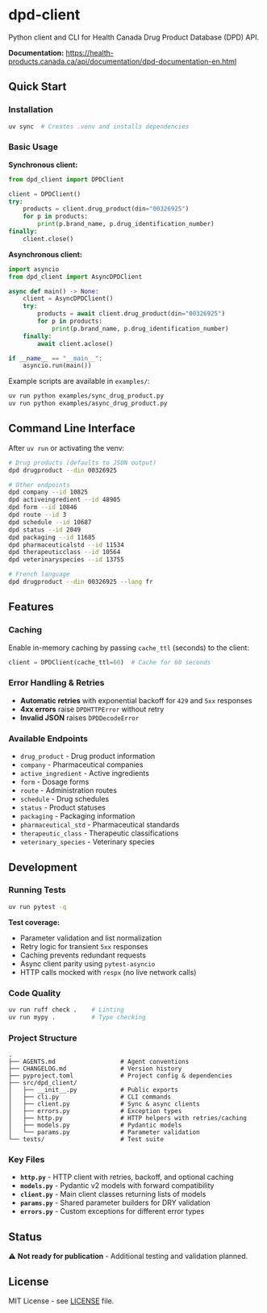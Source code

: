 # dpd-client

Python client and CLI for Health Canada Drug Product Database (DPD) API.

**Documentation:** https://health-products.canada.ca/api/documentation/dpd-documentation-en.html

## Quick Start

### Installation

```bash
uv sync  # Creates .venv and installs dependencies
```

### Basic Usage

**Synchronous client:**

```python
from dpd_client import DPDClient

client = DPDClient()
try:
    products = client.drug_product(din="00326925")
    for p in products:
        print(p.brand_name, p.drug_identification_number)
finally:
    client.close()
```

**Asynchronous client:**

```python
import asyncio
from dpd_client import AsyncDPDClient

async def main() -> None:
    client = AsyncDPDClient()
    try:
        products = await client.drug_product(din="00326925")
        for p in products:
            print(p.brand_name, p.drug_identification_number)
    finally:
        await client.aclose()

if __name__ == "__main__":
    asyncio.run(main())
```

Example scripts are available in `examples/`:

```bash
uv run python examples/sync_drug_product.py
uv run python examples/async_drug_product.py
```

## Command Line Interface

After `uv run` or activating the venv:

```bash
# Drug products (defaults to JSON output)
dpd drugproduct --din 00326925

# Other endpoints
dpd company --id 10825
dpd activeingredient --id 48905
dpd form --id 10846
dpd route --id 3
dpd schedule --id 10687
dpd status --id 2049
dpd packaging --id 11685
dpd pharmaceuticalstd --id 11534
dpd therapeuticclass --id 10564
dpd veterinaryspecies --id 13755

# French language
dpd drugproduct --din 00326925 --lang fr
```

## Features

### Caching

Enable in-memory caching by passing `cache_ttl` (seconds) to the client:

```python
client = DPDClient(cache_ttl=60)  # Cache for 60 seconds
```

### Error Handling & Retries

- **Automatic retries** with exponential backoff for `429` and `5xx` responses
- **4xx errors** raise `DPDHTTPError` without retry
- **Invalid JSON** raises `DPDDecodeError`

### Available Endpoints

- `drug_product` - Drug product information
- `company` - Pharmaceutical companies
- `active_ingredient` - Active ingredients
- `form` - Dosage forms
- `route` - Administration routes
- `schedule` - Drug schedules
- `status` - Product statuses
- `packaging` - Packaging information
- `pharmaceutical_std` - Pharmaceutical standards
- `therapeutic_class` - Therapeutic classifications
- `veterinary_species` - Veterinary species

## Development

### Running Tests

```bash
uv run pytest -q
```

**Test coverage:**
- Parameter validation and list normalization
- Retry logic for transient `5xx` responses
- Caching prevents redundant requests
- Async client parity using `pytest-asyncio`
- HTTP calls mocked with `respx` (no live network calls)

### Code Quality

```bash
uv run ruff check .    # Linting
uv run mypy .          # Type checking
```

### Project Structure

```
.
├── AGENTS.md                  # Agent conventions
├── CHANGELOG.md               # Version history
├── pyproject.toml             # Project config & dependencies
├── src/dpd_client/
│   ├── __init__.py            # Public exports
│   ├── cli.py                 # CLI commands
│   ├── client.py              # Sync & async clients
│   ├── errors.py              # Exception types
│   ├── http.py                # HTTP helpers with retries/caching
│   ├── models.py              # Pydantic models
│   └── params.py              # Parameter validation
└── tests/                     # Test suite
```

### Key Files

- **`http.py`** - HTTP client with retries, backoff, and optional caching
- **`models.py`** - Pydantic v2 models with forward compatibility
- **`client.py`** - Main client classes returning lists of models
- **`params.py`** - Shared parameter builders for DRY validation
- **`errors.py`** - Custom exceptions for different error types

## Status

⚠️ **Not ready for publication** - Additional testing and validation planned.

## License

MIT License - see [LICENSE](LICENSE) file.
